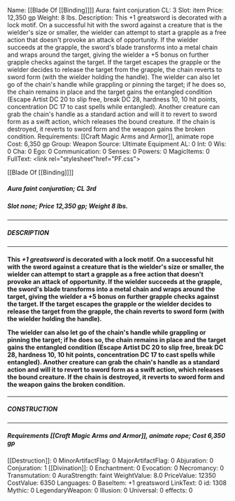 Name: [[Blade Of [[Binding]]]]
Aura: faint conjuration
CL: 3
Slot: item
Price: 12,350 gp
Weight: 8 lbs.
Description: This +1 greatsword is decorated with a lock motif. On a successful hit with the sword against a creature that is the wielder's size or smaller, the wielder can attempt to start a grapple as a free action that doesn't provoke an attack of opportunity. If the wielder succeeds at the grapple, the sword's blade transforms into a metal chain and wraps around the target, giving the wielder a +5 bonus on further grapple checks against the target. If the target escapes the grapple or the wielder decides to release the target from the grapple, the chain reverts to sword form (with the wielder holding the handle). The wielder can also let go of the chain's handle while grappling or pinning the target; if he does so, the chain remains in place and the target gains the entangled condition (Escape Artist DC 20 to slip free, break DC 28, hardness 10, 10 hit points, concentration DC 17 to cast spells while entangled). Another creature can grab the chain's handle as a standard action and will it to revert to sword form as a swift action, which releases the bound creature. If the chain is destroyed, it reverts to sword form and the weapon gains the broken condition.
Requirements: [[Craft Magic Arms and Armor]], animate rope
Cost: 6,350 gp
Group: Weapon
Source: Ultimate Equipment
AL: 0
Int: 0
Wis: 0
Cha: 0
Ego: 0
Communication: 0
Senses: 0
Powers: 0
MagicItems: 0
FullText: <link rel="stylesheet"href="PF.css"><div class="heading"><p class="alignleft">[[Blade Of [[Binding]]]]</p><div style="clear: both;"></div></div><div><h5><b>Aura </b>faint conjuration; <b>CL </b>3rd</h5><h5><b>Slot </b>none; <b>Price </b>12,350 gp; <b>Weight </b>8 lbs.</h5></div><hr/><div><h5><b>DESCRIPTION</b></h5></div><hr/><div><h4><p>This <i>+1 greatsword</i> is decorated with a lock motif. On a successful hit with the sword against a creature that is the wielder's size or smaller, the wielder can attempt to start a grapple as a free action that doesn't provoke an attack of opportunity. If the wielder succeeds at the grapple, the sword's blade transforms into a metal chain and wraps around the target, giving the wielder a +5 bonus on further grapple checks against the target. If the target escapes the grapple or the wielder decides to release the target from the grapple, the chain reverts to sword form (with the wielder holding the handle). </p><p>The wielder can also let go of the chain's handle while grappling or pinning the target; if he does so, the chain remains in place and the target gains the entangled condition (Escape Artist DC 20 to slip free, break DC 28, hardness 10, 10 hit points, concentration DC 17 to cast spells while entangled). Another creature can grab the chain's handle as a standard action and will it to revert to sword form as a swift action, which releases the bound creature. If the chain is destroyed, it reverts to sword form and the weapon gains the broken condition.</p></h4></div><hr/><div><h5><b>CONSTRUCTION</b></h5></div><hr/><div><h5><b>Requirements </b>[[Craft Magic Arms and Armor]], <i>animate rope</i>; <b>Cost </b>6,350 gp</h5></div>
[[Destruction]]: 0
MinorArtifactFlag: 0
MajorArtifactFlag: 0
Abjuration: 0
Conjuration: 1
[[Divination]]: 0
Enchantment: 0
Evocation: 0
Necromancy: 0
Transmutation: 0
AuraStrength: faint
WeightValue: 8.0
PriceValue: 12350
CostValue: 6350
Languages: 0
BaseItem: +1 greatsword
LinkText: 0
id: 1308
Mythic: 0
LegendaryWeapon: 0
Illusion: 0
Universal: 0
effects: 0
